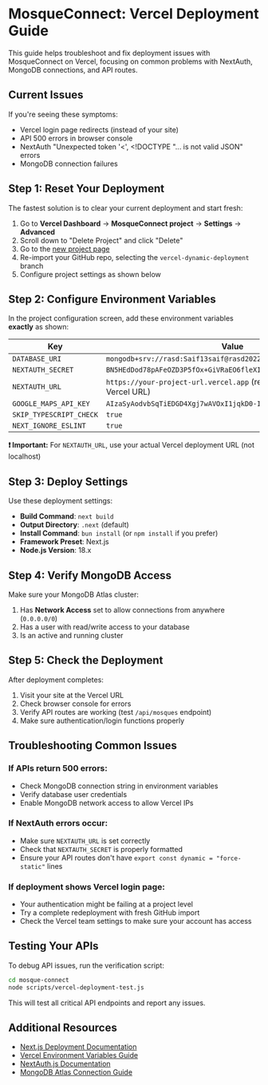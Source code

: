 # MosqueConnect: Vercel Deployment Guide

This guide helps troubleshoot and fix deployment issues with MosqueConnect on Vercel, focusing on common problems with NextAuth, MongoDB connections, and API routes.

## Current Issues

If you're seeing these symptoms:
- Vercel login page redirects (instead of your site)
- API 500 errors in browser console
- NextAuth "Unexpected token '<', \<!DOCTYPE \"... is not valid JSON" errors
- MongoDB connection failures

## Step 1: Reset Your Deployment

The fastest solution is to clear your current deployment and start fresh:

1. Go to **Vercel Dashboard** → **MosqueConnect project** → **Settings** → **Advanced**
2. Scroll down to "Delete Project" and click "Delete"
3. Go to the [new project page](https://vercel.com/new)
4. Re-import your GitHub repo, selecting the `vercel-dynamic-deployment` branch
5. Configure project settings as shown below

## Step 2: Configure Environment Variables

In the project configuration screen, add these environment variables **exactly** as shown:

| Key | Value |
|-----|-------|
| `DATABASE_URI` | `mongodb+srv://rasd:Saif13saif@rasd2022.z69cu.mongodb.net/ummah` |
| `NEXTAUTH_SECRET` | `BN5HEdDod78pAFeOZD3P5fOx+GiVRaEO6fleXIMatXT65ngkAftFIRoVa04=` |
| `NEXTAUTH_URL` | `https://your-project-url.vercel.app` (replace with your actual Vercel URL) |
| `GOOGLE_MAPS_API_KEY` | `AIzaSyAodvbSqTiEDGD4Xgj7wAVOxI1jqkD0-Ik` |
| `SKIP_TYPESCRIPT_CHECK` | `true` |
| `NEXT_IGNORE_ESLINT` | `true` |

**❗ Important:** For `NEXTAUTH_URL`, use your actual Vercel deployment URL (not localhost)

## Step 3: Deploy Settings

Use these deployment settings:

- **Build Command**: `next build`
- **Output Directory**: `.next` (default)
- **Install Command**: `bun install` (or `npm install` if you prefer)
- **Framework Preset**: Next.js
- **Node.js Version**: 18.x

## Step 4: Verify MongoDB Access

Make sure your MongoDB Atlas cluster:
1. Has **Network Access** set to allow connections from anywhere (`0.0.0.0/0`)
2. Has a user with read/write access to your database
3. Is an active and running cluster

## Step 5: Check the Deployment

After deployment completes:

1. Visit your site at the Vercel URL
2. Check browser console for errors
3. Verify API routes are working (test `/api/mosques` endpoint)
4. Make sure authentication/login functions properly

## Troubleshooting Common Issues

### If APIs return 500 errors:
- Check MongoDB connection string in environment variables
- Verify database user credentials
- Enable MongoDB network access to allow Vercel IPs

### If NextAuth errors occur:
- Make sure `NEXTAUTH_URL` is set correctly
- Check that `NEXTAUTH_SECRET` is properly formatted
- Ensure your API routes don't have `export const dynamic = "force-static"` lines

### If deployment shows Vercel login page:
- Your authentication might be failing at a project level
- Try a complete redeployment with fresh GitHub import
- Check the Vercel team settings to make sure your account has access

## Testing Your APIs

To debug API issues, run the verification script:

```bash
cd mosque-connect
node scripts/vercel-deployment-test.js
```

This will test all critical API endpoints and report any issues.

## Additional Resources

- [Next.js Deployment Documentation](https://nextjs.org/docs/deployment)
- [Vercel Environment Variables Guide](https://vercel.com/docs/concepts/projects/environment-variables)
- [NextAuth.js Documentation](https://next-auth.js.org/getting-started/deployment)
- [MongoDB Atlas Connection Guide](https://www.mongodb.com/docs/atlas/tutorial/connect-to-your-cluster/)
